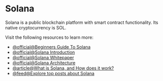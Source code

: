 # Solana

Solana is a public blockchain platform with smart contract functionality. Its native cryptocurrency is SOL.

Visit the following resources to learn more:

- [@official@Beginners Guide To Solana](https://solana.com/news/getting-started-with-solana-development)
- [@official@Solana Introduction](https://docs.solana.com/introduction)
- [@official@Solana Whitepaper](https://solana.com/solana-whitepaper.pdf)
- [@official@Solana Architecture](https://docs.solana.com/cluster/overview)
- [@article@What is Solana, and How does it work?](https://cointelegraph.com/news/what-is-solana-and-how-does-it-work)
- [@feed@Explore top posts about Solana](https://app.daily.dev/tags/solana?ref=roadmapsh)
